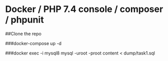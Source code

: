 # Docker / PHP 7.4 console / composer / phpunit 

##Clone the repo

###docker-compose up -d

###docker exec -i mysql8 mysql -uroot -proot  content < dump/task1.sql